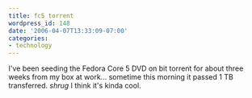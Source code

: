 ```yaml
---
title: fc5 torrent
wordpress_id: 148
date: '2006-04-07T13:33:09-07:00'
categories:
- technology
---
```

I've been seeding the Fedora Core 5 DVD on bit torrent for about three weeks from my box at work... sometime this
morning it passed 1 TB transferred. *shrug* I think it's kinda cool.

